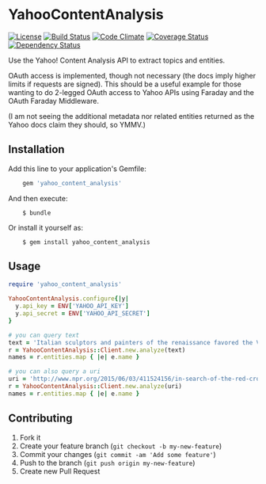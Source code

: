 # YahooContentAnalysis

[![License](https://img.shields.io/badge/license-MIT-blue.svg)](http://opensource.org/licenses/MIT)
[![Build Status](https://travis-ci.org/PRX/yahoo_content_analysis.svg?branch=master)](https://travis-ci.org/PRX/yahoo_content_analysis)
[![Code Climate](https://codeclimate.com/github/PRX/yahoo_content_analysis/badges/gpa.svg)](https://codeclimate.com/github/PRX/yahoo_content_analysis)
[![Coverage Status](https://coveralls.io/repos/PRX/yahoo_content_analysis/badge.svg?branch=master)](https://coveralls.io/r/PRX/yahoo_content_analysis)
[![Dependency Status](https://gemnasium.com/PRX/yahoo_content_analysis.svg)](https://gemnasium.com/PRX/yahoo_content_analysis)

Use the Yahoo! Content Analysis API to extract topics and entities.

OAuth access is implemented, though not necessary (the docs imply higher limits if requests are signed).  This should be a useful example for those wanting to do 2-legged OAuth access to Yahoo APIs using Faraday and the OAuth Faraday Middleware.

(I am not seeing the additional metadata nor related entities returned as the Yahoo docs claim they should, so YMMV.)

## Installation

Add this line to your application's Gemfile:
```ruby
    gem 'yahoo_content_analysis'
```

And then execute:
```
    $ bundle
```

Or install it yourself as:
```
    $ gem install yahoo_content_analysis
```

## Usage
```ruby
require 'yahoo_content_analysis'

YahooContentAnalysis.configure{|y|
  y.api_key = ENV['YAHOO_API_KEY']
  y.api_secret = ENV['YAHOO_API_SECRET']
}

# you can query text
text = 'Italian sculptors and painters of the renaissance favored the Virgin Mary for inspiration.'
r = YahooContentAnalysis::Client.new.analyze(text)
names = r.entities.map { |e| e.name }

# you can also query a uri
uri = 'http://www.npr.org/2015/06/03/411524156/in-search-of-the-red-cross-500-million-in-haiti-relief'
r = YahooContentAnalysis::Client.new.analyze(uri)
names = r.entities.map { |e| e.name }
```
## Contributing

1. Fork it
2. Create your feature branch (`git checkout -b my-new-feature`)
3. Commit your changes (`git commit -am 'Add some feature'`)
4. Push to the branch (`git push origin my-new-feature`)
5. Create new Pull Request
